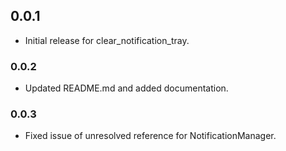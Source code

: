 ## 0.0.1

* Initial release for clear_notification_tray.

### 0.0.2 

* Updated README.md and added documentation.

### 0.0.3

* Fixed issue of unresolved reference for NotificationManager.